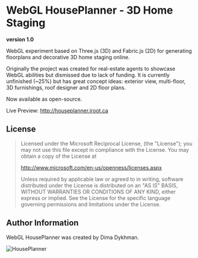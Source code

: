 
# WebGL HousePlanner - 3D Home Staging #
**version 1.0**

WebGL experiment based on Three.js (3D) and Fabric.js (2D) for generating floorplans and decorative 3D home staging online.

Originally the project was created for real-estate agents to showcase WebGL abilities but dismissed due to lack of funding.
It is currently unfinished (~25%) but has great concept ideas: exterior view, multi-floor, 3D furnishings, roof designer and 2D floor plans.

Now available as open-source.

Live Preview: http://houseplanner.iroot.ca

## License

> Licensed under the Microsoft Reciprocal License, (the "License");
you may not use this file except in compliance with the License.
You may obtain a copy of the License at
>
>    http://www.microsoft.com/en-us/openness/licenses.aspx
>    
> Unless required by applicable law or agreed to in writing, software
distributed under the License is distributed on an "AS IS" BASIS,
WITHOUT WARRANTIES OR CONDITIONS OF ANY KIND, either express or implied.
See the License for the specific language governing permissions and
limitations under the License.

## Author Information

WebGL HousePlanner was created by Dima Dykhman.

![HousePlanner](https://github.com/poofik/webgl-houseplanner/raw/master/screenshot.jpg)